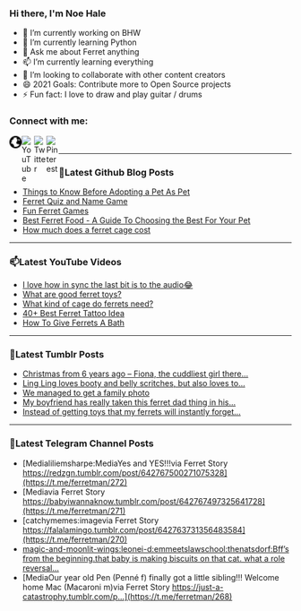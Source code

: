 ### Hi there, I'm Noe Hale

- 🔭 I’m currently working on BHW
- 🌱 I’m currently learning Python
- 💬 Ask me about Ferret anything
- 📫 I’m currently learning everything
- 🔭 I’m looking to collaborate with other content creators
- 😄 2021 Goals: Contribute more to Open Source projects
- ⚡ Fun fact: I love to draw and play guitar / drums

### Connect with me:

[<img align="left" alt="ferretvoice.com" width="22px" src="https://raw.githubusercontent.com/iconic/open-iconic/master/svg/globe.svg" />](https://ferretvoice.com)
[<img align="left" alt="YouTube" width="22px" src="https://cdn.jsdelivr.net/npm/simple-icons@v3/icons/youtube.svg" />](https://www.youtube.com/channel/UCk665XTfaMLVwFVWUmgnDiw)
[<img align="left" alt="Twitter" width="22px" src="https://cdn.jsdelivr.net/npm/simple-icons@v3/icons/twitter.svg" />](https://twitter.com/voiceferret)
[<img align="left" alt="Pinterest" width="22px" src="https://cdn.jsdelivr.net/npm/simple-icons@v3/icons/pinterest.svg" />](https://www.pinterest.com/voiceferret/)

<br />

---
### 🔭Latest Github Blog Posts
<!-- GITHUB:START -->
- [Things to Know Before Adopting a Pet As Pet](http://noehale.github.io/things-to-know-before-adopting-a-pet-as-pet/)
- [Ferret Quiz and Name Game](http://noehale.github.io/ferret-quiz/)
- [Fun Ferret Games](http://noehale.github.io/fun-ferret-games/)
- [Best Ferret Food - A Guide To Choosing the Best For Your Pet](http://noehale.github.io/best-ferret-food/)
- [How much does a ferret cage cost](http://noehale.github.io/how-much-does-a-ferret-cage-cost/)
<!-- GITHUB:END -->
---
### 📫Latest YouTube Videos

<!-- YOUTUBE:START -->
- [I love how in sync the last bit is to the audio😂](https://www.youtube.com/watch?v=WHBeGHwSlGY)
- [What are good ferret toys?](https://www.youtube.com/watch?v=tPxRilBzc0s)
- [What kind of cage do ferrets need?](https://www.youtube.com/watch?v=xzz6hC3sR5A)
- [40+ Best Ferret Tattoo Idea](https://www.youtube.com/watch?v=KIKqduR6Xcs)
- [How To Give Ferrets A Bath](https://www.youtube.com/watch?v=A0nwywkhTSg)
<!-- YOUTUBE:END -->

---
### 📝Latest Tumblr Posts

<!-- TUMBLR:START -->
- [Christmas from 6 years ago – Fiona, the cuddliest girl there...](https://come-forth-into-the-light.tumblr.com/post/642865671927136256)
- [Ling Ling loves booty and belly scritches, but also loves to...](https://come-forth-into-the-light.tumblr.com/post/642843026784501760)
- [We managed to get a family photo](https://come-forth-into-the-light.tumblr.com/post/642820372577812480)
- [My boyfriend has really taken this ferret dad thing in his...](https://come-forth-into-the-light.tumblr.com/post/642775047148339200)
- [Instead of getting toys that my ferrets will instantly forget...](https://come-forth-into-the-light.tumblr.com/post/642752481536966657)
<!-- TUMBLR:END -->
---
### 📝Latest Telegram Channel Posts

<!-- TELEGRAM:START -->
- [Medialiliemsharpe:MediaYes and YES!!!via Ferret Story https://redzgn.tumblr.com/post/642767500271075328](https://t.me/ferretman/272)
- [Mediavia Ferret Story https://babyiwannaknow.tumblr.com/post/642767497325641728](https://t.me/ferretman/271)
- [catchymemes:imagevia Ferret Story https://falalamingo.tumblr.com/post/642763731356483584](https://t.me/ferretman/270)
- [magic-and-moonlit-wings:leonei-d:emmeetslawschool:thenatsdorf:Bff’s from the beginning.that baby is making biscuits on that cat. what a role reversal...](https://t.me/ferretman/269)
- [MediaOur year old Pen (Penné f) finally got a little sibling!!! Welcome home Mac (Macaroni m)via Ferret Story https://just-a-catastrophy.tumblr.com/p...](https://t.me/ferretman/268)
<!-- TELEGRAM:END -->
